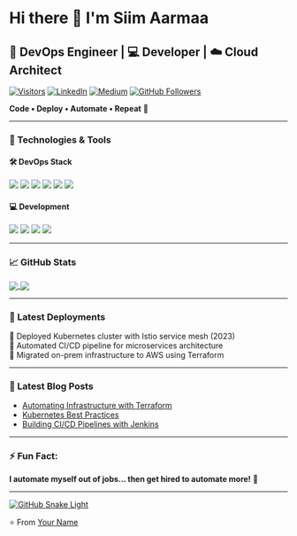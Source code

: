 # Hi there 👋 I'm Siim Aarmaa

## 🚀 DevOps Engineer | 💻 Developer | ☁️ Cloud Architect

[![Visitors](https://visitor-badge.glitch.me/badge?page_id=yourusername.yourusername)](https://github.com/yourusername)
[![LinkedIn](https://img.shields.io/badge/LinkedIn-0077B5?style=flat-square&logo=linkedin&logoColor=white)](https://www.linkedin.com/in/yourprofile/)
[![Medium](https://img.shields.io/badge/Medium-12100E?style=flat-square&logo=medium&logoColor=white)](https://medium.com/@yourprofile)
[![GitHub Followers](https://img.shields.io/github/followers/yourusername?label=Follow%20Me&style=social)](https://github.com/yourusername)

**Code • Deploy • Automate • Repeat** 🔁

---

### 🔧 Technologies & Tools

#### 🛠️ DevOps Stack
![](https://img.shields.io/badge/OS-Linux-informational?style=flat&logo=linux&logoColor=white&color=2bbc8a)
![](https://img.shields.io/badge/Cloud-AWS-informational?style=flat&logo=amazon-aws&logoColor=white&color=2bbc8a)
![](https://img.shields.io/badge/Container-Docker-informational?style=flat&logo=docker&logoColor=white&color=2bbc8a)
![](https://img.shields.io/badge/CI/CD-Jenkins-informational?style=flat&logo=jenkins&logoColor=white&color=2bbc8a)
![](https://img.shields.io/badge/IaC-Terraform-informational?style=flat&logo=terraform&logoColor=white&color=2bbc8a)
![](https://img.shields.io/badge/Orchestration-Kubernetes-informational?style=flat&logo=kubernetes&logoColor=white&color=2bbc8a)

#### 💻 Development
![](https://img.shields.io/badge/Code-Python-informational?style=flat&logo=python&logoColor=white&color=2bbc8a)
![](https://img.shields.io/badge/Shell-Bash-informational?style=flat&logo=gnu-bash&logoColor=white&color=2bbc8a)
![](https://img.shields.io/badge/Go-00ADD8?style=flat&logo=go&logoColor=white)
![](https://img.shields.io/badge/Node.js-339933?style=flat&logo=node.js&logoColor=white)

---

### 📈 GitHub Stats

<a href="https://github.com/yourusername">
  <img align="center" src="https://github-readme-stats.vercel.app/api?username=yourusername&show_icons=true&theme=dark&count_private=true" />
</a>
<a href="https://github.com/yourusername">
  <img align="center" src="https://github-readme-stats.vercel.app/api/top-langs/?username=yourusername&layout=compact&theme=dark" />
</a>

---

### 🚢 Latest Deployments

<!-- Add your recent deployments here -->
🔹 Deployed Kubernetes cluster with Istio service mesh (2023)  
🔹 Automated CI/CD pipeline for microservices architecture  
🔹 Migrated on-prem infrastructure to AWS using Terraform  

---

### 📝 Latest Blog Posts

<!-- Add your blog posts here using RSS feed -->
<!-- https://github.com/gautamkrishnar/blog-post-workflow -->
- [Automating Infrastructure with Terraform](https://medium.com/@yourprofile)
- [Kubernetes Best Practices](https://medium.com/@yourprofile)
- [Building CI/CD Pipelines with Jenkins](https://medium.com/@yourprofile)

---

### ⚡️ Fun Fact:
**I automate myself out of jobs... then get hired to automate more!** 🤖

---

[![GitHub Snake Light](https://raw.githubusercontent.com/yourusername/yourusername/output/github-contribution-grid-snake.svg)](https://github.com/yourusername)

⭐️ From [Your Name](https://github.com/yourusername)
